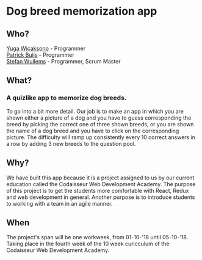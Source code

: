 # Dog breed memorization app  

## Who?  
[Yuga Wicaksono](https://github.com/yugaWicaksono) - Programmer  
[Patrick Buijs](https://github.com/P4tr1ckk) - Programmer  
[Stefan Wullems](https://github.com/Stefanwullems) - Programmer, Scrum Master  

## What?  
### A quizlike app to memorize dog breeds.
To go into a bit more detail. Our job is to make an app in which you are shown either a picture of a dog and you have to guess corresponding the breed by picking the correct one of three shown breeds,
or you are shown the name of a dog breed and you have to click on the corresponding picture. The difficulty will ramp up consistently every 10 correct answers in a row by adding 3 new breeds to the question pool.

## Why?  
We have built this app because it is a project assigned to us by our current education called the Codaisseur Web Development Academy. The purpose of this project is to get the students more comfortable with React, Redux and web development in general. Another purpose is to introduce students to working with a team in an agile manner.

## When  
The project's span will be one workweek, from 01-10-'18 until 05-10-'18. Taking place in the fourth week of the 10 week curicculum of the Codaisseur Web Development Academy.
